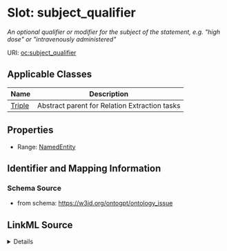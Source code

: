 # Slot: subject_qualifier
_An optional qualifier or modifier for the subject of the statement, e.g. "high dose" or "intravenously administered"_


URI: [oc:subject_qualifier](http://w3id.org/ontogpt/ontology-class-templatesubject_qualifier)



<!-- no inheritance hierarchy -->




## Applicable Classes

| Name | Description |
| --- | --- |
[Triple](Triple.md) | Abstract parent for Relation Extraction tasks






## Properties

* Range: [NamedEntity](NamedEntity.md)







## Identifier and Mapping Information







### Schema Source


* from schema: https://w3id.org/ontogpt/ontology_issue




## LinkML Source

<details>
```yaml
name: subject_qualifier
description: An optional qualifier or modifier for the subject of the statement, e.g.
  "high dose" or "intravenously administered"
from_schema: https://w3id.org/ontogpt/ontology_issue
rank: 1000
alias: subject_qualifier
owner: Triple
domain_of:
- Triple
range: NamedEntity

```
</details>